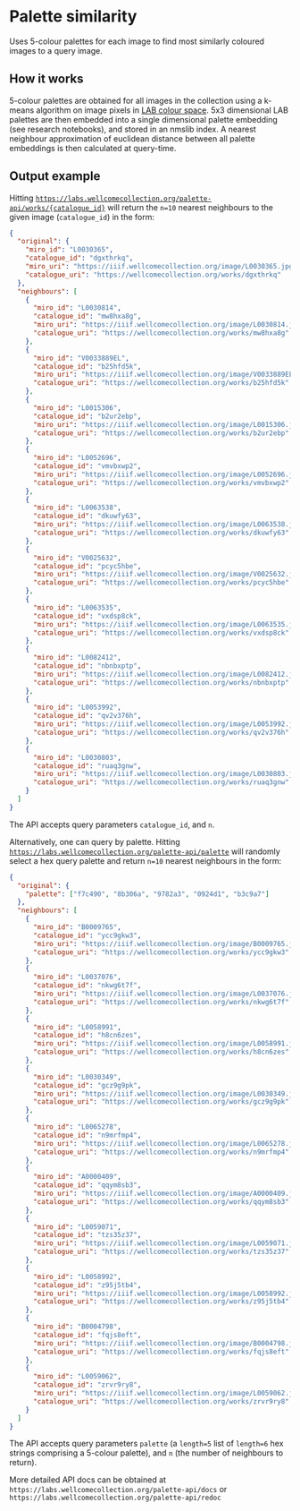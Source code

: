 # Palette similarity

Uses 5-colour palettes for each image to find most similarly coloured images to
a query image.

## How it works

5-colour palettes are obtained for all images in the collection using a k-means algorithm on image pixels in [LAB colour space](https://en.wikipedia.org/wiki/CIELAB_color_space). 5x3 dimensional LAB palettes are then embedded into a single dimensional palette embedding (see research notebooks), and stored in an nmslib index. A nearest neighbour approximation of euclidean distance between all palette embeddings is then calculated at query-time.

## Output example

Hitting
[`https://labs.wellcomecollection.org/palette-api/works/{catalogue_id}`](https://labs.wellcomecollection.org/palette-api/works/{catalogue_id})
will return the `n=10` nearest neighbours to the given image (`catalogue_id`) in the
form:

```json
{
  "original": {
    "miro_id": "L0030365",
    "catalogue_id": "dgxthrkq",
    "miro_uri": "https://iiif.wellcomecollection.org/image/L0030365.jpg/full/960,/0/default.jpg",
    "catalogue_uri": "https://wellcomecollection.org/works/dgxthrkq"
  },
  "neighbours": [
    {
      "miro_id": "L0030814",
      "catalogue_id": "mw8hxa8g",
      "miro_uri": "https://iiif.wellcomecollection.org/image/L0030814.jpg/full/960,/0/default.jpg",
      "catalogue_uri": "https://wellcomecollection.org/works/mw8hxa8g"
    },
    {
      "miro_id": "V0033889EL",
      "catalogue_id": "b25hfd5k",
      "miro_uri": "https://iiif.wellcomecollection.org/image/V0033889EL.jpg/full/960,/0/default.jpg",
      "catalogue_uri": "https://wellcomecollection.org/works/b25hfd5k"
    },
    {
      "miro_id": "L0015306",
      "catalogue_id": "b2ur2ebp",
      "miro_uri": "https://iiif.wellcomecollection.org/image/L0015306.jpg/full/960,/0/default.jpg",
      "catalogue_uri": "https://wellcomecollection.org/works/b2ur2ebp"
    },
    {
      "miro_id": "L0052696",
      "catalogue_id": "vmvbxwp2",
      "miro_uri": "https://iiif.wellcomecollection.org/image/L0052696.jpg/full/960,/0/default.jpg",
      "catalogue_uri": "https://wellcomecollection.org/works/vmvbxwp2"
    },
    {
      "miro_id": "L0063538",
      "catalogue_id": "dkuwfy63",
      "miro_uri": "https://iiif.wellcomecollection.org/image/L0063538.jpg/full/960,/0/default.jpg",
      "catalogue_uri": "https://wellcomecollection.org/works/dkuwfy63"
    },
    {
      "miro_id": "V0025632",
      "catalogue_id": "pcyc5hbe",
      "miro_uri": "https://iiif.wellcomecollection.org/image/V0025632.jpg/full/960,/0/default.jpg",
      "catalogue_uri": "https://wellcomecollection.org/works/pcyc5hbe"
    },
    {
      "miro_id": "L0063535",
      "catalogue_id": "vxdsp8ck",
      "miro_uri": "https://iiif.wellcomecollection.org/image/L0063535.jpg/full/960,/0/default.jpg",
      "catalogue_uri": "https://wellcomecollection.org/works/vxdsp8ck"
    },
    {
      "miro_id": "L0082412",
      "catalogue_id": "nbnbxptp",
      "miro_uri": "https://iiif.wellcomecollection.org/image/L0082412.jpg/full/960,/0/default.jpg",
      "catalogue_uri": "https://wellcomecollection.org/works/nbnbxptp"
    },
    {
      "miro_id": "L0053992",
      "catalogue_id": "qv2v376h",
      "miro_uri": "https://iiif.wellcomecollection.org/image/L0053992.jpg/full/960,/0/default.jpg",
      "catalogue_uri": "https://wellcomecollection.org/works/qv2v376h"
    },
    {
      "miro_id": "L0030803",
      "catalogue_id": "ruaq3gnw",
      "miro_uri": "https://iiif.wellcomecollection.org/image/L0030803.jpg/full/960,/0/default.jpg",
      "catalogue_uri": "https://wellcomecollection.org/works/ruaq3gnw"
    }
  ]
}
```

The API accepts query parameters `catalogue_id`, and `n`.

Alternatively, one can query by palette. Hitting
[`https://labs.wellcomecollection.org/palette-api/palette`](https://labs.wellcomecollection.org/palette_similarity/by_palette)
will randomly select a hex query palette and return `n=10` nearest neighbours in
the form:

```json
{
  "original": {
    "palette": ["f7c490", "8b306a", "9782a3", "0924d1", "b3c9a7"]
  },
  "neighbours": [
    {
      "miro_id": "B0009765",
      "catalogue_id": "ycc9gkw3",
      "miro_uri": "https://iiif.wellcomecollection.org/image/B0009765.jpg/full/960,/0/default.jpg",
      "catalogue_uri": "https://wellcomecollection.org/works/ycc9gkw3"
    },
    {
      "miro_id": "L0037076",
      "catalogue_id": "nkwg6t7f",
      "miro_uri": "https://iiif.wellcomecollection.org/image/L0037076.jpg/full/960,/0/default.jpg",
      "catalogue_uri": "https://wellcomecollection.org/works/nkwg6t7f"
    },
    {
      "miro_id": "L0058991",
      "catalogue_id": "h8cn6zes",
      "miro_uri": "https://iiif.wellcomecollection.org/image/L0058991.jpg/full/960,/0/default.jpg",
      "catalogue_uri": "https://wellcomecollection.org/works/h8cn6zes"
    },
    {
      "miro_id": "L0030349",
      "catalogue_id": "gcz9g9pk",
      "miro_uri": "https://iiif.wellcomecollection.org/image/L0030349.jpg/full/960,/0/default.jpg",
      "catalogue_uri": "https://wellcomecollection.org/works/gcz9g9pk"
    },
    {
      "miro_id": "L0065278",
      "catalogue_id": "n9mrfmp4",
      "miro_uri": "https://iiif.wellcomecollection.org/image/L0065278.jpg/full/960,/0/default.jpg",
      "catalogue_uri": "https://wellcomecollection.org/works/n9mrfmp4"
    },
    {
      "miro_id": "A0000409",
      "catalogue_id": "qqym8sb3",
      "miro_uri": "https://iiif.wellcomecollection.org/image/A0000409.jpg/full/960,/0/default.jpg",
      "catalogue_uri": "https://wellcomecollection.org/works/qqym8sb3"
    },
    {
      "miro_id": "L0059071",
      "catalogue_id": "tzs35z37",
      "miro_uri": "https://iiif.wellcomecollection.org/image/L0059071.jpg/full/960,/0/default.jpg",
      "catalogue_uri": "https://wellcomecollection.org/works/tzs35z37"
    },
    {
      "miro_id": "L0058992",
      "catalogue_id": "z95j5tb4",
      "miro_uri": "https://iiif.wellcomecollection.org/image/L0058992.jpg/full/960,/0/default.jpg",
      "catalogue_uri": "https://wellcomecollection.org/works/z95j5tb4"
    },
    {
      "miro_id": "B0004798",
      "catalogue_id": "fqjs8eft",
      "miro_uri": "https://iiif.wellcomecollection.org/image/B0004798.jpg/full/960,/0/default.jpg",
      "catalogue_uri": "https://wellcomecollection.org/works/fqjs8eft"
    },
    {
      "miro_id": "L0059062",
      "catalogue_id": "zrvr9ry8",
      "miro_uri": "https://iiif.wellcomecollection.org/image/L0059062.jpg/full/960,/0/default.jpg",
      "catalogue_uri": "https://wellcomecollection.org/works/zrvr9ry8"
    }
  ]
}
```

The API accepts query parameters `palette` (a `length=5` list of `length=6` hex
strings comprising a 5-colour palette), and `n` (the number of neighbours to
return).

More detailed API docs can be obtained at
`https://labs.wellcomecollection.org/palette-api/docs` or
`https://labs.wellcomecollection.org/palette-api/redoc`
